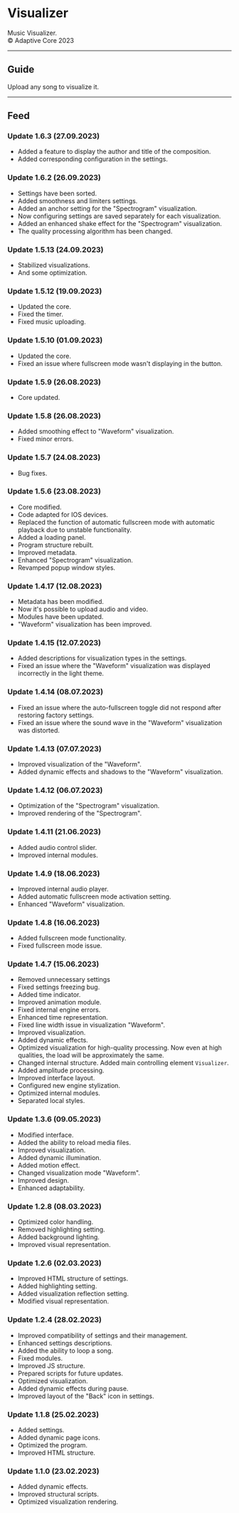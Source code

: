 # Visualizer
Music Visualizer.  
© Adaptive Core 2023  
- - -
## Guide
Upload any song to visualize it.  
- - -
## Feed
### Update 1.6.3 (27.09.2023)
- Added a feature to display the author and title of the composition.
- Added corresponding configuration in the settings.

### Update 1.6.2 (26.09.2023)
- Settings have been sorted.
- Added smoothness and limiters settings.
- Added an anchor setting for the "Spectrogram" visualization.
- Now configuring settings are saved separately for each visualization.
- Added an enhanced shake effect for the "Spectrogram" visualization.
- The quality processing algorithm has been changed.

### Update 1.5.13 (24.09.2023)
- Stabilized visualizations.
- And some optimization.

### Update 1.5.12 (19.09.2023)
- Updated the core.
- Fixed the timer.
- Fixed music uploading.

### Update 1.5.10 (01.09.2023)
- Updated the core.
- Fixed an issue where fullscreen mode wasn't displaying in the button.

### Update 1.5.9 (26.08.2023)
- Core updated.

### Update 1.5.8 (26.08.2023)
- Added smoothing effect to "Waveform" visualization.
- Fixed minor errors.

### Update 1.5.7 (24.08.2023)
- Bug fixes.

### Update 1.5.6 (23.08.2023)
- Core modified.
- Code adapted for IOS devices.
- Replaced the function of automatic fullscreen mode with automatic playback due to unstable functionality.
- Added a loading panel.
- Program structure rebuilt.
- Improved metadata.
- Enhanced "Spectrogram" visualization.
- Revamped popup window styles.

### Update 1.4.17 (12.08.2023)
- Metadata has been modified.
- Now it's possible to upload audio and video.
- Modules have been updated.
- "Waveform" visualization has been improved.

### Update 1.4.15 (12.07.2023)
- Added descriptions for visualization types in the settings.
- Fixed an issue where the "Waveform" visualization was displayed incorrectly in the light theme.

### Update 1.4.14 (08.07.2023)
- Fixed an issue where the auto-fullscreen toggle did not respond after restoring factory settings.
- Fixed an issue where the sound wave in the "Waveform" visualization was distorted.

### Update 1.4.13 (07.07.2023)
- Improved visualization of the "Waveform".
- Added dynamic effects and shadows to the "Waveform" visualization.

### Update 1.4.12 (06.07.2023)
- Optimization of the "Spectrogram" visualization.
- Improved rendering of the "Spectrogram".

### Update 1.4.11 (21.06.2023)
- Added audio control slider.
- Improved internal modules.

### Update 1.4.9 (18.06.2023)
- Improved internal audio player.
- Added automatic fullscreen mode activation setting.
- Enhanced "Waveform" visualization.

### Update 1.4.8 (16.06.2023)
- Added fullscreen mode functionality.
- Fixed fullscreen mode issue.

### Update 1.4.7 (15.06.2023)
- Removed unnecessary settings
- Fixed settings freezing bug.
- Added time indicator.
- Improved animation module.
- Fixed internal engine errors.
- Enhanced time representation.
- Fixed line width issue in visualization "Waveform".
- Improved visualization.
- Added dynamic effects.
- Optimized visualization for high-quality processing. Now even at high qualities, the load will be approximately the same.
- Changed internal structure. Added main controlling element `Visualizer`.
- Added amplitude processing.
- Improved interface layout.
- Configured new engine stylization.
- Optimized internal modules.
- Separated local styles.

### Update 1.3.6 (09.05.2023)
- Modified interface.
- Added the ability to reload media files.
- Improved visualization.
- Added dynamic illumination.
- Added motion effect.
- Changed visualization mode "Waveform".
- Improved design.
- Enhanced adaptability.

### Update 1.2.8 (08.03.2023)
- Optimized color handling.
- Removed highlighting setting.
- Added background lighting.
- Improved visual representation.

### Update 1.2.6 (02.03.2023)
- Improved HTML structure of settings.
- Added highlighting setting.
- Added visualization reflection setting.
- Modified visual representation.

### Update 1.2.4 (28.02.2023)
- Improved compatibility of settings and their management.
- Enhanced settings descriptions.
- Added the ability to loop a song.
- Fixed modules.
- Improved JS structure.
- Prepared scripts for future updates.
- Optimized visualization.
- Added dynamic effects during pause.
- Improved layout of the "Back" icon in settings.

### Update 1.1.8 (25.02.2023)
- Added settings.
- Added dynamic page icons.
- Optimized the program.
- Improved HTML structure.

### Update 1.1.0 (23.02.2023)
- Added dynamic effects.
- Improved structural scripts.
- Optimized visualization rendering.
